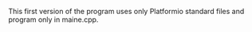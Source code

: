 This first version of the program uses only Platformio standard files and program only in maine.cpp.
